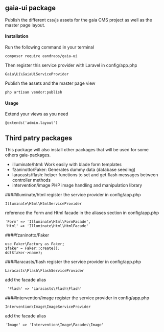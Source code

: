 ## gaia-ui package
Publish the different css/js assets for the gaia CMS project as well as the master page layout.


#### Installation
Run the following command in your terminal 
```
composer require eandraos/gaia-ui
```

Then register this service provider with Laravel in config/app.php
```
Gaia\Ui\GaiaUiServiceProvider
```

Publish the assets and the master page view
```
php artisan vendor:publish
```

#### Usage
Extend your views as you need 
```
@extends('admin.layout')
```


## Third patry packages
This package will also install other packages that will be used for some others gaia-packages.
* illuminate/html:  Work easily with blade form templates
* fzaninotto/Faker: Generates dummy data (database seeding)
* laracasts/flash: helper functions to set and get flash messages between controller methods
* intervention/image PHP image handling and manipulation library


####illuminate/html
register the service provider in config/app.php
```
Illuminate\Html\HtmlServiceProvider
```

reference the Form and Html facade in the aliases section in config/app.php
```
'Form' => 'Illuminate\Html\FormFacade', 
'Html' => 'Illuminate\Html\HtmlFacade'
```

####fzaninotto/Faker
```
use Faker\Factory as Faker;
$faker = Faker::create();
dd($faker->name);
```

####laracasts/flash
register the service provider in config/app.php
```
Laracasts\Flash\FlashServiceProvider
```
add the facade alias
```
 'Flash' => 'Laracasts\Flash\Flash'
``` 

####intervention/image
register the service provider in config/app.php
```
Intervention\Image\ImageServiceProvider
```
add the facade alias
```
'Image' => 'Intervention\Image\Facades\Image'
``` 